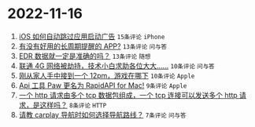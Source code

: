 # 2022-11-16

1. [iOS 如何自动跳过应用启动广告](https://www.v2ex.com/t/895566) `15条评论` `iPhone`
1. [有没有好用的长周期提醒的 APP?](https://www.v2ex.com/t/895564) `13条评论` `问与答`
1. [EDR 数据就一定是准确的吗？](https://www.v2ex.com/t/895558) `13条评论` `随想`
1. [联通 4G 网络被劫持，技术小白求助各位大大……](https://www.v2ex.com/t/895578) `10条评论` `问与答`
1. [刚从家人手中接到一个 12pm，游戏在哪下](https://www.v2ex.com/t/895562) `10条评论` `Apple`
1. [Api 工具 Paw 更名为 RapidAPI for Mac!](https://www.v2ex.com/t/895557) `9条评论` `Apple`
1. [一个 http 请求由多个 tcp 数据包组成，一个 tcp 连接可以发送多个 http 请求，是这样吗？](https://www.v2ex.com/t/895552) `8条评论` `HTTP`
1. [请教 carplay 导航时如何选择导航路线？](https://www.v2ex.com/t/895555) `7条评论` `问与答`
